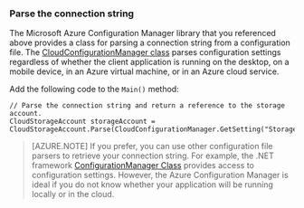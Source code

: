 ### Parse the connection string

The Microsoft Azure Configuration Manager library that you referenced above provides a class for parsing a connection string from a configuration file. The [CloudConfigurationManager class](https://msdn.microsoft.com/library/azure/mt634650.aspx) parses configuration settings regardless of whether the client application is running on the desktop, on a mobile device, in an Azure virtual machine, or in an Azure cloud service.

Add the following code to the `Main()` method:

    // Parse the connection string and return a reference to the storage account.
    CloudStorageAccount storageAccount = CloudStorageAccount.Parse(CloudConfigurationManager.GetSetting("StorageConnectionString"));

> [AZURE.NOTE] If you prefer, you can use other configuration file parsers to retrieve your connection string. For example, the .NET framework [ConfigurationManager Class](https://msdn.microsoft.com/library/system.configuration.configurationmanager.aspx) provides access to configuration settings. However, the Azure Configuration Manager is ideal if you do not know whether your application will be running locally or in the cloud. 

